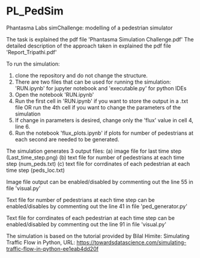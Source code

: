 # PL_PedSim
Phantasma Labs simChallenge: modelling of a pedestrian simulator

The task is explained the pdf file 'Phantasma Simulation Challenge.pdf'
The detailed description of the approach taken in explained the pdf file 'Report_Tripathi.pdf'

To run the simulation:
  1. clone the repository and do not change the structure.
  2. There are two files that can be used for running the simulation: 'RUN.ipynb' for jupyter notebook and 'executable.py' for python IDEs
  3. Open the notebook 'RUN.ipynb'
  4. Run the first cell in 'RUN.ipynb' if you want to store the output in a .txt file OR run the 4th cell if you want to change the parameters of the simulation
  5. If change in parameters is desired, change only the 'flux' value in cell 4, line 6.
  6. Run the notebook 'flux_plots.ipynb' if plots for number of pedestrians at each second are needed to be generated.

The simulation generates 3 output files: (a) image file for last time step (Last_time_step.png)
                                         (b) text file for number of pedestrians at each time step (num_peds.txt)
                                         (c) text file for corrdinates of each pedestrian at each time step (peds_loc.txt)
                           
Image file output can be enabled/disabled by commenting out the line 55 in file 'visual.py'

Text file for number of pedestrians at each time step can be enabled/disables by commenting out the line 41 in file 'ped_generator.py'

Text file for corrdinates of each pedestrian at each time step can be enabled/disabled by commenting out the line 91 in file 'visual.py'


The simulation is based on the tutorial provided by Bilal Himite: Simulating Traffic Flow in Python, URL: https://towardsdatascience.com/simulating-traffic-flow-in-python-ee1eab4dd20f
